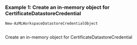 ### Example 1: Create an in-memory object for CertificateDatastoreCredential
```powershell
New-AzMLWorkspaceDatastoreCredentialObject
```

```output
```

Create an in-memory object for CertificateDatastoreCredential
